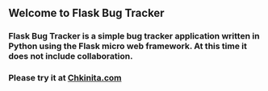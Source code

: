## Welcome to Flask Bug Tracker

### Flask Bug Tracker is a simple bug tracker application written in Python using the Flask micro web framework. At this time it does not include collaboration. 

### Please try it at [Chkinita.com](http://chikinita.com)